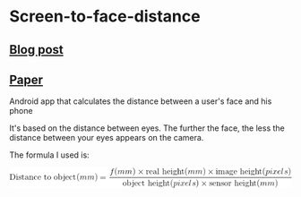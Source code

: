 # Screen-to-face-distance

## [Blog post](https://ivanludvig.github.io/blog/2019/07/20/calculating-screen-to-face-distance-android.html)
## [Paper](https://www.techrxiv.org/articles/preprint/Calculating_screen_to_face_distance/12951320c)

Android app that calculates the distance between a user's face and his phone

It's based on the distance between eyes. The further the face, the less the distance between your eyes appears on the camera.  

The formula I used is:  

<img src="formula.png" width="600">
